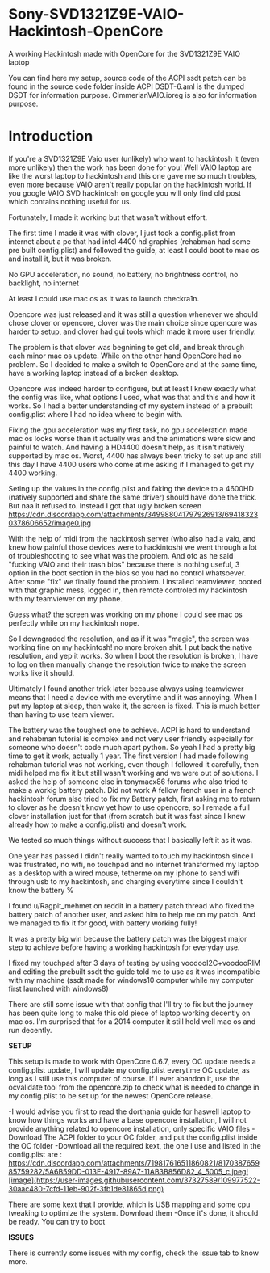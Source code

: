 # Sony-SVD1321Z9E-VAIO-Hackintosh-OpenCore
A working Hackintosh made with OpenCore for the SVD1321Z9E VAIO laptop

You can find here my setup, source code of the ACPI ssdt patch can be found in the source code folder inside ACPI
DSDT-6.aml is the dumped DSDT for information purpose.
CimmerianVAIO.ioreg is also for information purpose.


# Introduction

If you're a SVD1321Z9E Vaio user (unlikely) who want to hackintosh it (even more unlikely) then the work has been done for you!
Well VAIO laptop are like the worst laptop to hackintosh and this one gave me so much troubles, even more because VAIO aren't really popular on the hackintosh world. If you google VAIO SVD hackintosh on google you will only find old post which contains nothing useful for us. 

Fortunately, I made it working but that wasn't without effort.

The first time I made it was with clover, I just took a config.plist from internet about a pc that had intel 4400 hd graphics (rehabman had some pre built config.plist) and followed the guide, at least I could boot to mac os and install it, but it was broken.

No GPU acceleration, no sound, no battery, no brightness control, no backlight, no internet

At least I could use mac os as it was to launch checkra1n.

Opencore was just released and it was still a question whenever we should chose clover or opencore, clover was the main choice since opencore was harder to setup, and clover had gui tools which made it more user friendly.

The problem is that clover was begnining to get old, and break through each minor mac os update. While on the other hand OpenCore had no problem. So I decided to make a switch to OpenCore and at the same time, have a working laptop instead of a broken desktop.

Opencore was indeed harder to configure, but at least I knew exactly what the config was like, what options I used, what was that and this and how it works. So I had a better understanding of my system instead of a prebuilt config.plist where I had no idea where to begin with. 

Fixing the gpu acceleration was my first task, no gpu acceleration made mac os looks worse than it actually was and the animations were slow and painful to watch. And having a HD4400 doesn't help, as it isn't natively supported by mac os. Worst, 4400 has always been tricky to set up and still this day I have 4400 users who come at me asking if I managed to get my 4400 working.

Seting up the values in the config.plist and faking the device to a 4600HD (natively supported and share the same driver) should have done the trick. But naa it refused to. Instead I got that ugly broken screen https://cdn.discordapp.com/attachments/349988041797926913/694183230378606652/image0.jpg

With the help of midi from the hackintosh server (who also had a vaio, and knew how painful those devices were to hackintosh) we went through a lot of troubleshooting to see what was the problem. And ofc as he said "fucking VAIO and their trash bios" because there is nothing useful, 3 option in the boot section in the bios so you had no control whatsoever. After some "fix" we finally found the problem. 
I installed teamviewer, booted with that graphic mess, logged in, then remote controled my hackintosh with my teamviewer on my phone.

Guess what? the screen was working on my phone I could see mac os perfectly while on my hackintosh nope.

So I downgraded the resolution, and as if it was "magic", the screen was working fine on my hackintosh! no more broken shit.
I put back the native resolution, and yep it works. So when I boot the resolution is broken, I have to log on then manually change the resolution twice to make the screen works like it should.

Ultimately I found another trick later because always using teamviewer means that I need a device with me everytime and it was annoying. When I put my laptop at sleep, then wake it, the screen is fixed. This is much better than having to use team viewer.

The battery was the toughest one to achieve. ACPI is hard to understand and rehabman tutorial is complex and not very user friendly especially for someone who doesn't code much apart python.
So yeah I had a pretty big time to get it work, actually 1 year. The first version I had made following rehabman tutorial was not working, even though I followed it carefully, then midi helped me fix it but still wasn't working and we were out of solutions. I asked the help of someone else in tonymacx86 forums who also tried to make a workig battery patch. Did not work
A fellow french user in a french hackintosh forum also tried to fix my Battery patch, first asking me to return to clover as he doesn't know yet how to use opencore, so I remade a full clover installation just for that (from scratch but it was fast since I knew already how to make a config.plist) and doesn't work.

We tested so much things without success that I basically left it as it was.

One year has passed I didn't really wanted to touch my hackintosh since I was frustrated, no wifi, no touchpad and no internet transformed my laptop as a desktop with a wired mouse, tetherme on my iphone to send wifi through usb to my hackintosh, and charging everytime since I couldn't know the battery %

I found u/Ragpit_mehmet on reddit in a battery patch thread who fixed the battery patch of another user, and asked him to help me on my patch. And we managed to fix it for good, with battery working fully!

It was a pretty big win because the battery patch was the biggest major step to achieve before having a working hackintosh for everyday use.

I fixed my touchpad after 3 days of testing by using voodooI2C+voodooRIM and editing the prebuilt ssdt the guide told me to use as it was incompatible with my machine (ssdt made for windows10 computer while my computer first launched with windows8)

There are still some issue with that config that I'll try to fix but the journey has been quite long to make this old piece of laptop working decently on mac os. I'm surprised that for a 2014 computer it still hold well mac os and run decently.


**SETUP**

This setup is made to work with OpenCore 0.6.7, every OC update needs a config.plist update, I will update my config.plist everytime OC update, as long as I still use this computer of course. If I ever abandon it, use the ocvalidate tool from the opencore.zip to check what is needed to change in my config.plist to be set up for the newest OpenCore release.

-I would advise you first to read the dorthania guide for haswell laptop to know how things works and have a base opencore installation, I will not provide anything related to opencore installation, only specific VAIO files
-Download The ACPI folder to your OC folder, and put the config.plist inside the OC folder
-Download all the required kext, the one I use and listed in the config.plist are : https://cdn.discordapp.com/attachments/719817616511860821/817038765985759282/5A6B59DD-013E-4917-89A7-11AB3B856D82_4_5005_c.jpeg![image](https://user-images.githubusercontent.com/37327589/109977522-30aac480-7cfd-11eb-902f-3fb1de81865d.png)

There are some kext that I provide, which is USB mapping and some cpu tweaking to optimize the system. Download them
-Once it's done, it should be ready. You can try to boot 

**ISSUES**

There is currently some issues with my config, check the issue tab to know more.



